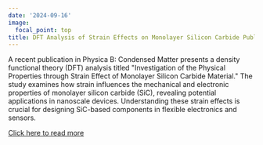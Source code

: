 ```yaml
---
date: '2024-09-16'
image:
  focal_point: top
title: DFT Analysis of Strain Effects on Monolayer Silicon Carbide Published
---
```


A recent publication in Physica B: Condensed Matter presents a density functional theory (DFT) analysis titled "Investigation of the Physical Properties through Strain Effect of Monolayer Silicon Carbide Material." The study examines how strain influences the mechanical and electronic properties of monolayer silicon carbide (SiC), revealing potential applications in nanoscale devices. Understanding these strain effects is crucial for designing SiC-based components in flexible electronics and sensors.

[Click here to read more](https://doi.org/10.1016/j.physb.2024.416670)

<!--more-->
